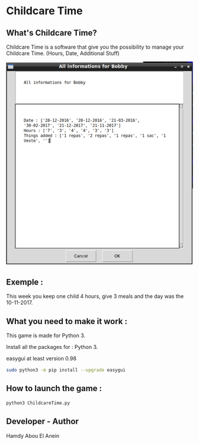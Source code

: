 # Childcare Time

## What's Childcare Time?

Childcare Time is a software that give you the possibility to manage your Childcare Time. (Hours, Date, Additional Stuff)  


![Screenshot](screenshot.png)


## Exemple :

This week you keep one child 4 hours, give 3 meals and the day was the 10-11-2017.  

## What you need to make it work :

This game is made for Python 3.  

Install all the packages for : Python 3.  

easygui at least version 0.98  

```sh
sudo python3 -m pip install --upgrade easygui  
```  

## How to launch the game :

```sh
python3 ChildcareTime.py
```


## Developer - Author

Hamdy Abou El Anein

